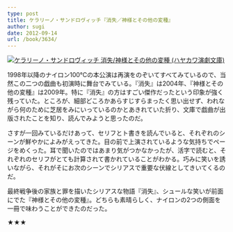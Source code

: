 ```yaml
---
type: post
title: ケラリーノ・サンドロヴィッチ『消失／神様とその他の変種』
author: sugi
date: 2012-09-14
url: /book/3634/
---
```

<a href="http://www.amazon.co.jp/exec/obidos/ASIN/415140032X/chezsugi-22/ref=nosim/" onclick="_gaq.push(['_trackEvent', 'outbound-article', 'http://www.amazon.co.jp/exec/obidos/ASIN/415140032X/chezsugi-22/ref=nosim/', '']);" name="amazletlink" target="_blank"><img src="http://i0.wp.com/ecx.images-amazon.com/images/I/51XQUeZGkrL._SL160_.jpg?w=660" alt="ケラリーノ・サンドロヴィッチ 消失/神様とその他の変種 (ハヤカワ演劇文庫)" class="alignleft"  data-recalc-dims="1" /></a>

1998年以降のナイロン100℃の本公演は再演をのぞいてすべてみているので、当然この二つの戯曲も初演時に舞台でみている。『消失』は2004年、『神様とその他の変種』は2009年。特に『消失』の方はすごい傑作だったという印象が強く残っていた。ところが、細部どころかあらすじすらまったく思い出せず、われながら何のために芝居をみにいっているのかとあきれていた折り、文庫で戯曲が出版されたことを知り、読んでみようと思ったのだ。

さすが一回みているだけあって、セリフとト書きを読んでいると、それぞれのシーンが鮮やかによみがえってきた。目の前で上演されているような気持ちでページをめくった。耳で聞いたのではあまり気がつかなかったが、活字で読むと、それぞれのセリフがとても計算されて書かれていることがわかる。巧みに笑いを誘いながら、それがそにお次のシーンでシリアスで重要な伏線としてきいてくるのだ。

最終戦争後の家族と罪を描いたシリアスな物語『消失』、シュールな笑いが前面にでた『神様とその他の変種』。どちらも素晴らしく、ナイロンの2つの側面を一冊で味わうことができたのだった。

★★★

